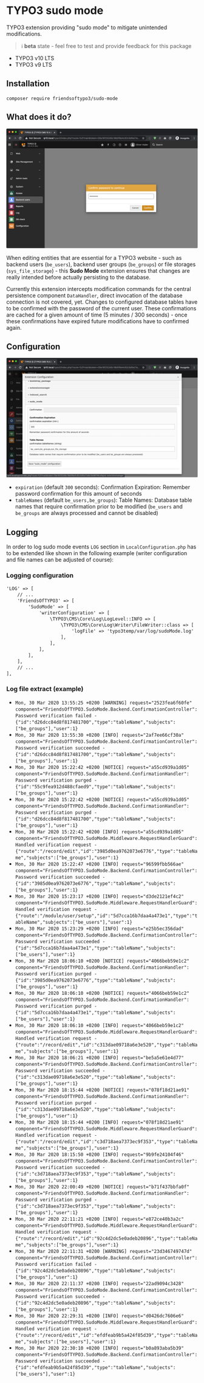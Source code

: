 # TYPO3 sudo mode

TYPO3 extension providing "sudo mode" to mitigate unintended modifications. 

> :information_source: **beta** state - feel free to test and provide feedback for this package

* TYPO3 v10 LTS
* TYPO3 v9 LTS

## Installation

```
composer require friendsoftypo3/sudo-mode
```

## What does it do?

![Password Confirmation Dialog](Documentation/Images/password_confirmation_dialog.png "Password Confirmation Dialog")

When editing entities that are essential for a TYPO3 website - such as backend users (`be_users`),
backend user groups (`be_groups`) or file storages (`sys_file_storage`) - this **Sudo Mode** extension
ensures that changes are really intended before actually persisting to the database.

Currently this extension intercepts modification commands for the central persistence component `DataHandler`,
direct invocation of the database connection is not covered, yet. Changes to configured database tables have to
be confirmed with the password of the current user. These confirmations are cached for a given amount of time
(5 minutes / 300 seconds) - once these confirmations have expired future modifications have to confirmed again.

## Configuration

![Extension Configuration Settings in Admin Tools](Documentation/Images/extension_configuration.png "Extension Configuration Settings in Admin Tools")

* `expiration` (default `300` seconds): Confirmation Expiration: Remember password confirmation for this amount of seconds
* `tableNames` (default `be_users,be_groups`): Table Names: Database table names that require confirmation prior to be modified
  (`be_users` and `be_groups` are always processed and cannot be disabled)

## Logging

In order to log sudo mode events `LOG` section in `LocalConfiguration.php` has to be extended
like shown in the following example (writer configuration and file names can be adjusted of course):

### Logging configuration

```
'LOG' => [
    // ...
    'FriendsOfTYPO3' => [
        'SudoMode' => [
            'writerConfiguration' => [
                \TYPO3\CMS\Core\Log\LogLevel::INFO => [
                    \TYPO3\CMS\Core\Log\Writer\FileWriter::class => [
                        'logFile' => 'typo3temp/var/log/sudoMode.log'
                    ],
                ],
            ],
        ],
    ],
    // ...
],
```

### Log file extract (example)

* `Mon, 30 Mar 2020 13:55:25 +0200 [WARNING] request="2523fea6f60fe" component="FriendsOfTYPO3.SudoMode.Backend.ConfirmationController": Password verification failed - {"id":"d26dcc84d8f817481700","type":"tableName","subjects":["be_groups"],"user":1}`
* `Mon, 30 Mar 2020 13:55:30 +0200 [INFO] request="2af7ee66cf30a" component="FriendsOfTYPO3.SudoMode.Backend.ConfirmationController": Password verification succeeded - {"id":"d26dcc84d8f817481700","type":"tableName","subjects":["be_groups"],"user":1}`
* `Mon, 30 Mar 2020 15:22:42 +0200 [NOTICE] request="a55cd939a1d05" component="FriendsOfTYPO3.SudoMode.Backend.ConfirmationHandler": Password verification purged - {"id":"55c9fea912d488cfaed9","type":"tableName","subjects":["be_groups"],"user":1}`
* `Mon, 30 Mar 2020 15:22:42 +0200 [NOTICE] request="a55cd939a1d05" component="FriendsOfTYPO3.SudoMode.Backend.ConfirmationHandler": Password verification purged - {"id":"d26dcc84d8f817481700","type":"tableName","subjects":["be_groups"],"user":1}`
* `Mon, 30 Mar 2020 15:22:42 +0200 [INFO] request="a55cd939a1d05" component="FriendsOfTYPO3.SudoMode.Middleware.RequestHandlerGuard": Handled verification request - {"route":"/record/edit","id":"3985d0ea9762073e6776","type":"tableName","subjects":["be_groups"],"user":1}`
* `Mon, 30 Mar 2020 15:22:47 +0200 [INFO] request="96599fbb566ae" component="FriendsOfTYPO3.SudoMode.Backend.ConfirmationController": Password verification succeeded - {"id":"3985d0ea9762073e6776","type":"tableName","subjects":["be_groups"],"user":1}`
* `Mon, 30 Mar 2020 15:23:17 +0200 [INFO] request="d3de2121ef4c2" component="FriendsOfTYPO3.SudoMode.Middleware.RequestHandlerGuard": Handled verification request - {"route":"/module/user/setup","id":"5d7cca16b7daa4a473e1","type":"tableName","subjects":["be_users"],"user":1}`
* `Mon, 30 Mar 2020 15:23:29 +0200 [INFO] request="e25b5ec356dad" component="FriendsOfTYPO3.SudoMode.Backend.ConfirmationController": Password verification succeeded - {"id":"5d7cca16b7daa4a473e1","type":"tableName","subjects":["be_users"],"user":1}`
* `Mon, 30 Mar 2020 18:06:10 +0200 [NOTICE] request="4066beb59e1c2" component="FriendsOfTYPO3.SudoMode.Backend.ConfirmationHandler": Password verification purged - {"id":"3985d0ea9762073e6776","type":"tableName","subjects":["be_groups"],"user":1}`
* `Mon, 30 Mar 2020 18:06:10 +0200 [NOTICE] request="4066beb59e1c2" component="FriendsOfTYPO3.SudoMode.Backend.ConfirmationHandler": Password verification purged - {"id":"5d7cca16b7daa4a473e1","type":"tableName","subjects":["be_users"],"user":1}`
* `Mon, 30 Mar 2020 18:06:10 +0200 [INFO] request="4066beb59e1c2" component="FriendsOfTYPO3.SudoMode.Middleware.RequestHandlerGuard": Handled verification request - {"route":"/record/edit","id":"c313dae09718a6e3e520","type":"tableName","subjects":["be_groups"],"user":1}`
* `Mon, 30 Mar 2020 18:06:21 +0200 [INFO] request="be5a5e61e4d77" component="FriendsOfTYPO3.SudoMode.Backend.ConfirmationController": Password verification succeeded - {"id":"c313dae09718a6e3e520","type":"tableName","subjects":["be_groups"],"user":1}`
* `Mon, 30 Mar 2020 18:15:44 +0200 [NOTICE] request="078f18d21ae91" component="FriendsOfTYPO3.SudoMode.Backend.ConfirmationHandler": Password verification purged - {"id":"c313dae09718a6e3e520","type":"tableName","subjects":["be_groups"],"user":1}`
* `Mon, 30 Mar 2020 18:15:44 +0200 [INFO] request="078f18d21ae91" component="FriendsOfTYPO3.SudoMode.Middleware.RequestHandlerGuard": Handled verification request - {"route":"/record/edit","id":"c3d718aea7373ec9f353","type":"tableName","subjects":["be_groups"],"user":1}`
* `Mon, 30 Mar 2020 18:15:50 +0200 [INFO] request="9b9fe24104f46" component="FriendsOfTYPO3.SudoMode.Backend.ConfirmationController": Password verification succeeded - {"id":"c3d718aea7373ec9f353","type":"tableName","subjects":["be_groups"],"user":1}`
* `Mon, 30 Mar 2020 22:00:49 +0200 [NOTICE] request="b71f437bbfa0f" component="FriendsOfTYPO3.SudoMode.Backend.ConfirmationHandler": Password verification purged - {"id":"c3d718aea7373ec9f353","type":"tableName","subjects":["be_groups"],"user":1}`
* `Mon, 30 Mar 2020 22:11:21 +0200 [INFO] request="e872ce40b3a2c" component="FriendsOfTYPO3.SudoMode.Middleware.RequestHandlerGuard": Handled verification request - {"route":"/record/edit","id":"92c4d2dc5e0adeb20896","type":"tableName","subjects":["be_groups"],"user":1}`
* `Mon, 30 Mar 2020 22:11:31 +0200 [WARNING] request="23d346749747d" component="FriendsOfTYPO3.SudoMode.Backend.ConfirmationController": Password verification failed - {"id":"92c4d2dc5e0adeb20896","type":"tableName","subjects":["be_groups"],"user":1}`
* `Mon, 30 Mar 2020 22:11:37 +0200 [INFO] request="22ad9094c3428" component="FriendsOfTYPO3.SudoMode.Backend.ConfirmationController": Password verification succeeded - {"id":"92c4d2dc5e0adeb20896","type":"tableName","subjects":["be_groups"],"user":1}`
* `Mon, 30 Mar 2020 22:29:31 +0200 [INFO] request="d0426dc7606e6" component="FriendsOfTYPO3.SudoMode.Middleware.RequestHandlerGuard": Handled verification request - {"route":"/record/edit","id":"efdfeab9b5a424f85d39","type":"tableName","subjects":["be_users"],"user":1}`
* `Mon, 30 Mar 2020 22:30:10 +0200 [INFO] request="b0a893aba5b39" component="FriendsOfTYPO3.SudoMode.Backend.ConfirmationController": Password verification succeeded - {"id":"efdfeab9b5a424f85d39","type":"tableName","subjects":["be_users"],"user":1}`
